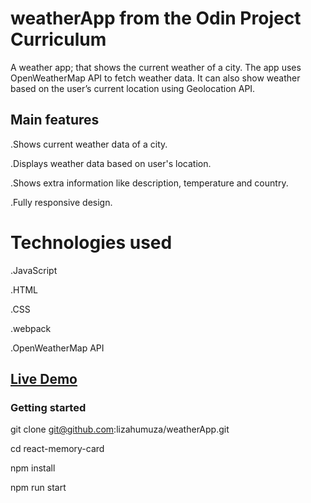 # weatherApp from the Odin Project Curriculum

A weather app; that shows the current weather of a city. The app uses OpenWeatherMap API to fetch weather data. It can also show weather based on the user’s current location using Geolocation API.

## Main features
.Shows current weather data of a city.

.Displays weather data based on user's location.

.Shows extra information like description, temperature and country.

.Fully responsive design.

# Technologies used
.JavaScript

.HTML

.CSS

.webpack

.OpenWeatherMap API

## [Live Demo](https://lizahumuza.github.io/weatherApp/)
### Getting started
git clone git@github.com:lizahumuza/weatherApp.git

cd react-memory-card

npm install

npm run start
